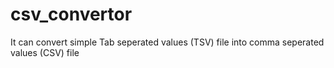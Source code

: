 # csv_convertor
It can convert simple Tab seperated values (TSV) file into comma seperated values (CSV) file
